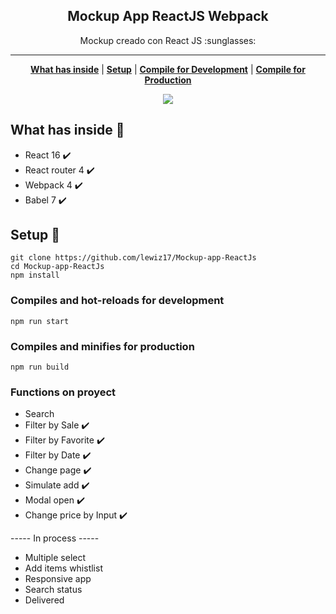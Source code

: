 <p align="center">
    <h2 align="center">Mockup App ReactJS Webpack</h2>
</p>

<p align="center">Mockup creado con React JS :sunglasses:</p>

***

<p align="center">
    <b><a href="README.md#what-has-inside">What has inside</a></b>
    |
    <b><a href="README.md#setup">Setup</a></b>
    |
    <b><a href="README.md#compiles-and-hot-reloads-for-development">Compile for Development</a></b>
    |
    <b><a href="README.md#compiles-and-minifies-for-production">Compile for Production</a></b>
</p>

<p align="center">
    <img src="https://i.imgur.com/JgMuVRD.png" />
</p>

## What has inside :pushpin:

- React 16 :heavy_check_mark:
- React router 4 :heavy_check_mark:
- Webpack 4 :heavy_check_mark:
- Babel 7 :heavy_check_mark:

## Setup :pushpin:

```
git clone https://github.com/lewiz17/Mockup-app-ReactJs
cd Mockup-app-ReactJs
npm install
```

### Compiles and hot-reloads for development
```
npm run start
```

### Compiles and minifies for production
```
npm run build
```
### Functions on proyect

- Search 
- Filter by Sale :heavy_check_mark:
- Filter by Favorite :heavy_check_mark:
- Filter by Date :heavy_check_mark:
- Change page :heavy_check_mark:
- Simulate add :heavy_check_mark:
- Modal open :heavy_check_mark:
- Change price by Input :heavy_check_mark:

----- In process -----

- Multiple select
- Add items whistlist
- Responsive app
- Search status
- Delivered
